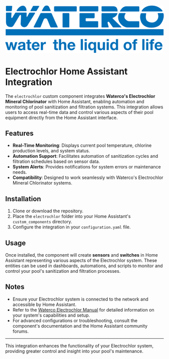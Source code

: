 ![Waterco Logo](images/waterco-logo.png)

# Electrochlor Home Assistant Integration

The `electrochlor` custom component integrates **Waterco's Electrochlor Mineral Chlorinator** with Home Assistant, enabling automation and monitoring of pool sanitization and filtration systems. This integration allows users to access real-time data and control various aspects of their pool equipment directly from the Home Assistant interface.

## Features

- **Real-Time Monitoring**: Displays current pool temperature, chlorine production levels, and system status.
- **Automation Support**: Facilitates automation of sanitization cycles and filtration schedules based on sensor data.
- **System Alerts**: Provides notifications for system errors or maintenance needs.
- **Compatibility**: Designed to work seamlessly with Waterco's Electrochlor Mineral Chlorinator systems.

## Installation

1. Clone or download the repository.
2. Place the `electrochlor` folder into your Home Assistant's `custom_components` directory.
3. Configure the integration in your `configuration.yaml` file.

## Usage

Once installed, the component will create **sensors** and **switches** in Home Assistant representing various aspects of the Electrochlor system. These entities can be used in dashboards, automations, and scripts to monitor and control your pool's sanitization and filtration processes.

## Notes

- Ensure your Electrochlor system is connected to the network and accessible by Home Assistant.
- Refer to the [Waterco Electrochlor Manual](https://www.waterco.com.au/waterco/manuals/pool-spa/chlorination/electrochlor-mineral-chlorinator_manual_jan18_single.pdf) for detailed information on your system's capabilities and setup.
- For advanced configurations or troubleshooting, consult the component's documentation and the Home Assistant community forums.

---

This integration enhances the functionality of your Electrochlor system, providing greater control and insight into your pool's maintenance.
